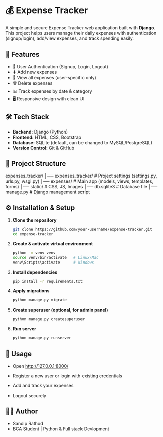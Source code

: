 # 💰 Expense Tracker

A simple and secure Expense Tracker web application built with **Django**.  
This project helps users manage their daily expenses with authentication (signup/login), add/view expenses, and track spending easily.



## 🚀 Features
- 🔐 User Authentication (Signup, Login, Logout)
- ➕ Add new expenses
- 📃 View all expenses (user-specific only)
- 🗑 Delete expenses
- 📊 Track expenses by date & category
- 🖥️ Responsive design with clean UI


## 🛠 Tech Stack
- **Backend:** Django (Python)
- **Frontend:** HTML, CSS, Bootstrap
- **Database:** SQLite (default, can be changed to MySQL/PostgreSQL)
- **Version Control:** Git & GitHub


## 📂 Project Structure
expenses_tracker/
│── expenses_tracker/ # Project settings (settings.py, urls.py, wsgi.py)
│── expenses/ # Main app (models, views, templates, forms)
│── static/ # CSS, JS, Images
│── db.sqlite3 # Database file
│── manage.py # Django management script






## ⚙️ Installation & Setup

1. **Clone the repository**
   ```bash
   git clone https://github.com/your-username/expense-tracker.git
   cd expense-tracker
   ```

2. **Create & activate virtual environment**
   ```bash
   python -m venv venv
   source venv/bin/activate   # Linux/Mac
   venv\Scripts\activate      # Windows
   ```
3. **Install dependencies**
   ```bash
   pip install -r requirements.txt
   ```
4. **Apply migrations**
   ```bash
   python manage.py migrate
   ```

5. **Create superuser (optional, for admin panel)**
   ```bash
   python manage.py createsuperuser
   ```

6. **Run server**
   ```bash
   python manage.py runserver
   ```


## 🔑 Usage

   - Open http://127.0.0.1:8000/

   - Register a new user or login with existing credentials

   - Add and track your expenses
   - Logout securely

## 👨‍💻 Author

- Sandip Rathod
- BCA Student | Python & Full stack Devlopment